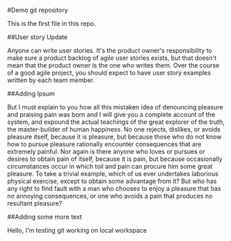 #Demo git repository

This is the first file in this repo.

##User story Update

Anyone can write user stories. It's the product owner's responsibility to make sure a product backlog of agile user stories exists, but that doesn't mean that the product owner is the one who writes them. Over the course of a good agile project, you should expect to have user story examples written by each team member.

##Adding Ipsum

But I must explain to you how all this mistaken idea of denouncing pleasure and praising pain was born and I will give you a complete account of the system, and expound the actual teachings of the great explorer of the truth, the master-builder of human happiness. No one rejects, dislikes, or avoids pleasure itself, because it is pleasure, but because those who do not know how to pursue pleasure rationally encounter consequences that are extremely painful. Nor again is there anyone who loves or pursues or desires to obtain pain of itself, because it is pain, but because occasionally circumstances occur in which toil and pain can procure him some great pleasure. To take a trivial example, which of us ever undertakes laborious physical exercise, except to obtain some advantage from it? But who has any right to find fault with a man who chooses to enjoy a pleasure that has no annoying consequences, or one who avoids a pain that produces no resultant pleasure?

##Adding some more text

Hello, I'm testing git working on local workspace
